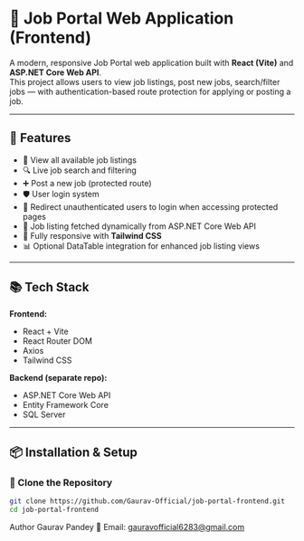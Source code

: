 # 📝 Job Portal Web Application (Frontend)

A modern, responsive Job Portal web application built with **React (Vite)** and **ASP.NET Core Web API**.  
This project allows users to view job listings, post new jobs, search/filter jobs — with authentication-based route protection for applying or posting a job.

---

## 🚀 Features

- 📄 View all available job listings
- 🔍 Live job search and filtering
- ➕ Post a new job (protected route)
- 🛡️ User login system
- 🚫 Redirect unauthenticated users to login when accessing protected pages
- 📃 Job listing fetched dynamically from ASP.NET Core Web API
- 📱 Fully responsive with **Tailwind CSS**
- 📊 Optional DataTable integration for enhanced job listing views

---

## 📚 Tech Stack

**Frontend:**

- React + Vite
- React Router DOM
- Axios
- Tailwind CSS

**Backend (separate repo):**

- ASP.NET Core Web API
- Entity Framework Core
- SQL Server

---

## 📦 Installation & Setup

### 🔧 Clone the Repository

```bash
git clone https://github.com/Gaurav-Official/job-portal-frontend.git
cd job-portal-frontend
```

Author
Gaurav Pandey
📧 Email: gauravofficial6283@gmail.com
